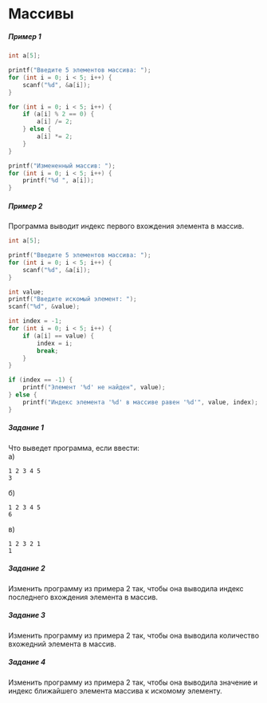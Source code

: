 # Массивы
##### Пример 1
```c
int a[5];

printf("Введите 5 элементов массива: ");
for (int i = 0; i < 5; i++) {
    scanf("%d", &a[i]);
}

for (int i = 0; i < 5; i++) {
    if (a[i] % 2 == 0) {
        a[i] /= 2;
    } else {
        a[i] *= 2;
    }
}

printf("Измененный массив: ");
for (int i = 0; i < 5; i++) {
    printf("%d ", a[i]);
}
```
##### Пример 2
Программа выводит индекс первого вхождения элемента в массив.
```c
int a[5];

printf("Введите 5 элементов массива: ");
for (int i = 0; i < 5; i++) {
    scanf("%d", &a[i]);
}

int value;
printf("Введите искомый элемент: ");
scanf("%d", &value);

int index = -1;
for (int i = 0; i < 5; i++) {
    if (a[i] == value) {
        index = i;
        break;
    }
}

if (index == -1) {
    printf("Элемент '%d' не найден", value);
} else {
    printf("Индекс элемента '%d' в массиве равен '%d'", value, index);
}
```
##### Задание 1
Что выведет программа, если ввести:  
а)  
```
1 2 3 4 5
3
```
б) 
```
1 2 3 4 5
6
```
в) 
```
1 2 3 2 1
1
```
##### Задание 2  
Изменить программу из примера 2 так, чтобы она выводила индекс последнего вхождения элемента в массив.  
##### Задание 3  
Изменить программу из примера 2 так, чтобы она выводила количество вхожедний элемента в массив.
##### Задание 4  
Изменить программу из примера 2 так, чтобы она выводила значение и индекс ближайшего элемента массива к искомому элементу.

